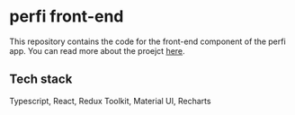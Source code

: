 # perfi front-end

This repository contains the code for the front-end component of the perfi app.
You can read more about the proejct [here](https://github.com/Mirthis/perfi).

## Tech stack

Typescript, React, Redux Toolkit, Material UI, Recharts
